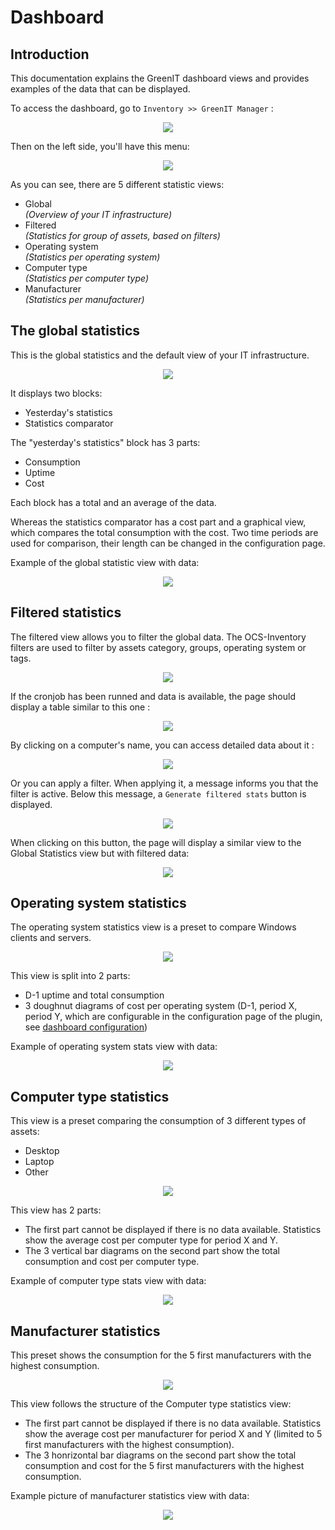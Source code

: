 # Dashboard

## Introduction
This documentation explains the GreenIT dashboard views and provides examples of the data that can be displayed.


To access the dashboard, go to `Inventory >> GreenIT Manager` :

<p align="center">
  <img src="../../../img/server/greenit/dashboard_1.png"/>
</p>

Then on the left side, you'll have this menu:

<p align="center">
  <img src="../../../img/server/greenit/dashboard_2.png"/>
</p>

As you can see, there are 5 different statistic views:
- Global <br> *(Overview of your IT infrastructure)*
- Filtered <br> *(Statistics for group of assets, based on filters)*
- Operating system <br> *(Statistics per operating system)*
- Computer type <br> *(Statistics per computer type)*
- Manufacturer <br> *(Statistics per manufacturer)*

## The global statistics
This is the global statistics and the default view of your IT infrastructure.

<p align="center">
  <img src="../../../img/server/greenit/dashboard_global_1.png"/>
</p>

It displays two blocks:
- Yesterday's statistics
- Statistics comparator

The "yesterday's statistics" block has 3 parts:
- Consumption
- Uptime
- Cost

Each block has a total and an average of the data.

Whereas the statistics comparator has a cost part and a graphical view, which compares the total consumption with the cost. 
Two time periods are used for comparison, their length can be changed in the configuration page.

Example of the global statistic view with data:

<p align="center">
  <img src="../../../img/server/greenit/dashboard_global_2.png"/>
</p>

## Filtered statistics
The filtered view allows you to filter the global data.
The OCS-Inventory filters are used to filter by assets category, groups, operating system or tags.

<p align="center">
  <img src="../../../img/server/greenit/dashboard_filtered_1.png"/>
</p>

If the cronjob has been runned and data is available, the page should display a table similar to this one :

<p align="center">
  <img src="../../../img/server/greenit/dashboard_filtered_2.png"/>
</p>

By clicking on a computer's name, you can access detailed data about it :

<p align="center">
  <img src="../../../img/server/greenit/dashboard_filtered_3.png"/>
</p>

Or you can apply a filter. When applying it, a message informs you that the filter is active. Below this message, a `Generate filtered stats` button is displayed.

<p align="center">
  <img src="../../../img/server/greenit/dashboard_filtered_4.png"/>
</p>

When clicking on this button, the page will display a similar view to the Global Statistics view but with filtered data:

<p align="center">
  <img src="../../../img/server/greenit/dashboard_filtered_5.png"/>
</p>

## Operating system statistics
The operating system statistics view is a preset to compare Windows clients and servers.

<p align="center">
  <img src="../../../img/server/greenit/dashboard_os_1.png"/>
</p>

This view is split into 2 parts:
- D-1 uptime and total consumption
- 3 doughnut diagrams of cost per operating system (D-1, period X, period Y, which are configurable in the configuration page of the plugin, see [dashboard configuration](Server-installation-and-configuration.md#dashboard-configuration))

Example of operating system stats view with data:

<p align="center">
  <img src="../../../img/server/greenit/dashboard_os_2.png"/>
</p>

## Computer type statistics
This view is a preset comparing the consumption of 3 different types of assets:
- Desktop
- Laptop
- Other

<p align="center">
  <img src="../../../img/server/greenit/dashboard_computerType_1.png"/>
</p>

This view has 2 parts:
- The first part cannot be displayed if there is no data available. Statistics show the average cost per computer type for period X and Y.
- The 3 vertical bar diagrams on the second part show the total consumption and cost per computer type.

Example of computer type stats view with data:

<p align="center">
  <img src="../../../img/server/greenit/dashboard_computerType_2.png"/>
</p>

## Manufacturer statistics
This preset shows the consumption for the 5 first manufacturers with the highest consumption.

<p align="center">
  <img src="../../../img/server/greenit/dashboard_manufacturer_1.png"/>
</p>

This view follows the structure of the Computer type statistics view:
- The first part cannot be displayed if there is no data available. Statistics show the average cost per manufacturer for period X and Y (limited to 5 first manufacturers with the highest consumption).
- The 3 honrizontal bar diagrams on the second part show the total consumption and cost for the 5 first manufacturers with the highest consumption.

Example picture of manufacturer statistics view with data:

<p align="center">
  <img src="../../../img/server/greenit/dashboard_manufacturer_2.png"/>
</p>